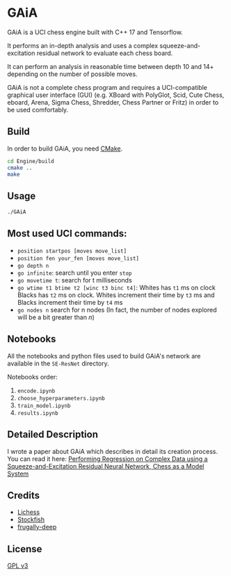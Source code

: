 # GAiA
GAiA is a UCI chess engine built with C++ 17 and Tensorflow.

It performs an in-depth analysis and uses a complex squeeze-and-excitation residual network to evaluate each chess board.

It can perform an analysis in reasonable time between depth 10 and 14+ depending on the number of possible moves.

GAiA is not a complete chess program and requires a UCI-compatible graphical user interface (GUI) (e.g. XBoard with PolyGlot, Scid, Cute Chess, eboard, Arena, Sigma Chess, Shredder, Chess Partner or Fritz) in order to be used comfortably.

## Build
In order to build GAiA, you need [CMake](https://cmake.org/).

```bash
cd Engine/build
cmake ..
make
```

## Usage
```bash
./GAiA
```

## Most used UCI commands:
+ `position startpos [moves move_list]`
+ `position fen your_fen [moves move_list]`
+ `go depth n`
+ `go infinite`: search until you enter `stop`
+ `go movetime t`: search for t milliseconds
+ `go wtime t1 btime t2 [winc t3 binc t4]`: Whites has `t1` ms on clock Blacks has `t2` ms on clock. Whites increment their time by `t3` ms and Blacks increment their time by `t4` ms
+ `go nodes n` search for n nodes (In fact, the number of nodes explored will be a bit greater than *n*)

## Notebooks
All the notebooks and python files used to build GAiA's network are available in
the `SE-ResNet` directory.

Notebooks order:
1. `encode.ipynb`
2. `choose_hyperparameters.ipynb`
3. `train_model.ipynb`
4. `results.ipynb`

## Detailed Description
I wrote a paper about GAiA which describes in detail its creation process.
You can read it here: [Performing Regression on Complex Data using a
  Squeeze-and-Excitation Residual Neural Network, Chess as a Model System](paper/Performing%20Regression%20on%20Complex%20Data.pdf)

## Credits
+ [Lichess](https://database.lichess.org/)
+ [Stockfish](https://github.com/official-stockfish/Stockfish)
+ [frugally-deep](https://github.com/Dobiasd/frugally-deep)

## License
[GPL v3](https://choosealicense.com/licenses/gpl-3.0/)